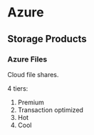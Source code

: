 # Azure

## Storage Products

### Azure Files

Cloud file shares.

4 tiers:

1. Premium
2. Transaction optimized
3. Hot
4. Cool
